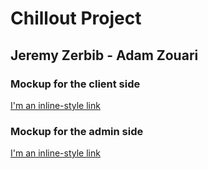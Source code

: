 # Chillout Project

## Jeremy Zerbib - Adam Zouari

### Mockup for the client side

[I'm an inline-style link](https://app.moqups.com/gkxkZ5nVV4/view)


### Mockup for the admin side 

[I'm an inline-style link](https://app.moqups.com/gkxkZ5nVV4/view)

